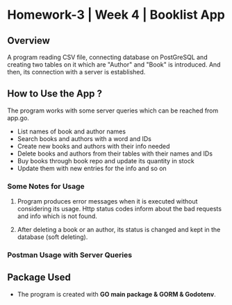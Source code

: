 # Homework-3 | Week 4 | Booklist App

## Overview

A program reading CSV file, connecting database on PostGreSQL and creating two tables on it which are "Author" and "Book" is introduced. And then, its connection with a server is established.

## How to Use the App ?

The program works with some server queries which can be reached from app.go.

* List names of book and author names
* Search books and authors with a word and IDs
* Create new books and authors with their info needed
* Delete books and authors from their tables with their names and IDs
* Buy books through book repo and update its quantity in stock
* Update them with new entries for the info and so on

### Some Notes for Usage

1. Program produces error messages when it is executed without considering its usage. Http status codes inform about the bad requests and info which is not found.

2. After deleting a book or an author, its status is changed and kept in the database (soft deleting).

### Postman Usage with Server Queries

## Package Used

* The program is created with **GO main package & GORM & Godotenv**.
